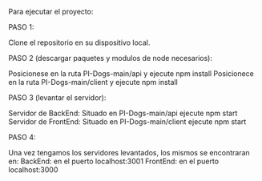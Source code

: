 Para ejecutar el proyecto:

PASO 1:

Clone el repositorio en su dispositivo local.

PASO 2 (descargar paquetes y modulos de node necesarios):

Posicionese en la ruta PI-Dogs-main/api y ejecute npm install
Posicionece en la ruta PI-Dogs-main/client y ejecute npm install

PASO 3 (levantar el servidor):

Servidor de BackEnd: Situado en PI-Dogs-main/api ejecute npm start
Servidor de FrontEnd: Situado en PI-Dogs-main/client ejecute npm start

PASO 4: 

Una vez tengamos los servidores levantados, los mismos se encontraran en:
BackEnd: en el puerto localhost:3001
FrontEnd: en el puerto localhost:3000
